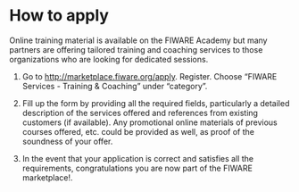 # How to apply

Online training material is available on the FIWARE Academy but many partners are offering tailored training and
coaching services to those organizations who are looking for dedicated sessions.

1.  Go to http://marketplace.fiware.org/apply. Register. Choose “FIWARE Services - Training & Coaching” under
    “category”.

2.  Fill up the form by providing all the required fields, particularly a detailed description of the services offered
    and references from existing customers (if available). Any promotional online materials of previous courses offered,
    etc. could be provided as well, as proof of the soundness of your offer.

3.  In the event that your application is correct and satisfies all the requirements, congratulations you are now part
    of the FIWARE marketplace!.

